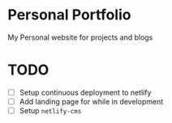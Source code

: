 # Personal Portfolio

My Personal website for projects and blogs

# TODO
- [ ] Setup continuous deployment to netlify
- [ ] Add landing page for while in development
- [ ] Setup `netlify-cms`
